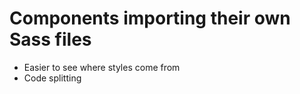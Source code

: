 # Components importing their own Sass files

- Easier to see where styles come from
- Code splitting